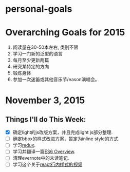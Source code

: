 # personal-goals

# Overarching Goals for 2015

1. 阅读量在30-50本左右, 类别不限
2. 学习一门新的泛型的语言 
3. 每月至少更新两篇 
4. 研究某特定的方向  
5. 锻炼身体  
6. 参加一次迷笛或其他音乐节/eason演唱会。


# November 3, 2015
## Things I'll do This Week:

- [x] 确定light的js改版方案，并且完成light js部分整理.
- [ ] 确定bbox的样式改进方案，暂定为inline style的方式.
- [ ] 学习[redux](http://camsong.github.io/redux-in-chinese/).
- [ ] 学习并翻译一篇[ES6 Overview](https://ponyfoo.com/articles/es6).
- [ ] 清理evernote中的未读笔记.
- [ ] 学习这个关于[react行内样式的视频](https://www.youtube.com/watch?v=ERB1TJBn32c)
